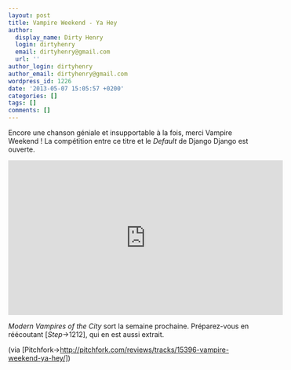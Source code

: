 ```yaml
---
layout: post
title: Vampire Weekend - Ya Hey
author:
  display_name: Dirty Henry
  login: dirtyhenry
  email: dirtyhenry@gmail.com
  url: ''
author_login: dirtyhenry
author_email: dirtyhenry@gmail.com
wordpress_id: 1226
date: '2013-05-07 15:05:57 +0200'
categories: []
tags: []
comments: []
---
```

Encore une chanson géniale et insupportable à la fois, merci Vampire Weekend ! La compétition entre ce titre et le *Default* de Django Django est ouverte.

<iframe width="560" height="315" src="http://www.youtube.com/embed/i-BznQE6B8U" frameborder="0" allowfullscreen></iframe>

*Modern Vampires of the City* sort la semaine prochaine. Préparez-vous en réécoutant [*Step*->1212], qui en est aussi extrait.

(via [Pitchfork->http://pitchfork.com/reviews/tracks/15396-vampire-weekend-ya-hey/])
